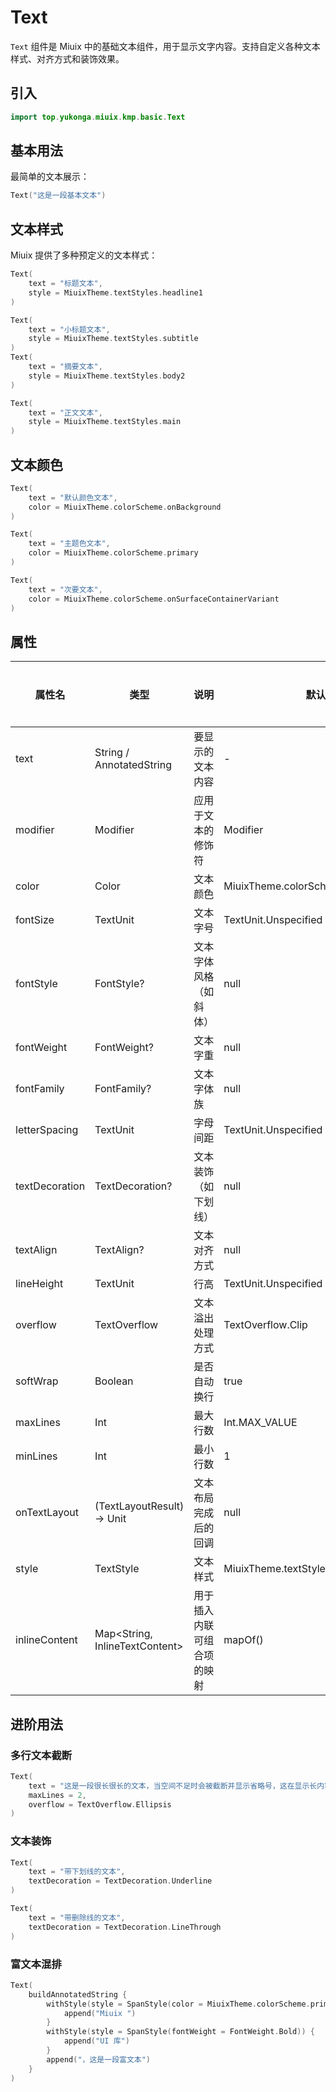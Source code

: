 # Text

`Text` 组件是 Miuix 中的基础文本组件，用于显示文字内容。支持自定义各种文本样式、对齐方式和装饰效果。

## 引入

```kotlin
import top.yukonga.miuix.kmp.basic.Text
```

## 基本用法

最简单的文本展示：

```kotlin
Text("这是一段基本文本")
```

## 文本样式

Miuix 提供了多种预定义的文本样式：

```kotlin
Text(
    text = "标题文本",
    style = MiuixTheme.textStyles.headline1
)

Text(
    text = "小标题文本",
    style = MiuixTheme.textStyles.subtitle
)
Text(
    text = "摘要文本",
    style = MiuixTheme.textStyles.body2
)

Text(
    text = "正文文本",
    style = MiuixTheme.textStyles.main
)

```

## 文本颜色

```kotlin
Text(
    text = "默认颜色文本",
    color = MiuixTheme.colorScheme.onBackground
)

Text(
    text = "主题色文本",
    color = MiuixTheme.colorScheme.primary
)

Text(
    text = "次要文本",
    color = MiuixTheme.colorScheme.onSurfaceContainerVariant
)
```

## 属性

| 属性名         | 类型                           | 说明                       | 默认值                              | 是否必须 |
| -------------- | ------------------------------ | -------------------------- | ----------------------------------- | -------- |
| text           | String / AnnotatedString       | 要显示的文本内容           | -                                   | 是       |
| modifier       | Modifier                       | 应用于文本的修饰符         | Modifier                            | 否       |
| color          | Color                          | 文本颜色                   | MiuixTheme.colorScheme.onBackground | 否       |
| fontSize       | TextUnit                       | 文本字号                   | TextUnit.Unspecified                | 否       |
| fontStyle      | FontStyle?                     | 文本字体风格（如斜体）     | null                                | 否       |
| fontWeight     | FontWeight?                    | 文本字重                   | null                                | 否       |
| fontFamily     | FontFamily?                    | 文本字体族                 | null                                | 否       |
| letterSpacing  | TextUnit                       | 字母间距                   | TextUnit.Unspecified                | 否       |
| textDecoration | TextDecoration?                | 文本装饰（如下划线）       | null                                | 否       |
| textAlign      | TextAlign?                     | 文本对齐方式               | null                                | 否       |
| lineHeight     | TextUnit                       | 行高                       | TextUnit.Unspecified                | 否       |
| overflow       | TextOverflow                   | 文本溢出处理方式           | TextOverflow.Clip                   | 否       |
| softWrap       | Boolean                        | 是否自动换行               | true                                | 否       |
| maxLines       | Int                            | 最大行数                   | Int.MAX_VALUE                       | 否       |
| minLines       | Int                            | 最小行数                   | 1                                   | 否       |
| onTextLayout   | (TextLayoutResult) -> Unit     | 文本布局完成后的回调       | null                                | 否       |
| style          | TextStyle                      | 文本样式                   | MiuixTheme.textStyles.main          | 否       |
| inlineContent  | Map<String, InlineTextContent> | 用于插入内联可组合项的映射 | mapOf()                             | 否       |

## 进阶用法

### 多行文本截断

```kotlin
Text(
    text = "这是一段很长很长的文本，当空间不足时会被截断并显示省略号，这在显示长内容摘要时很有用。",
    maxLines = 2,
    overflow = TextOverflow.Ellipsis
)
```

### 文本装饰

```kotlin
Text(
    text = "带下划线的文本",
    textDecoration = TextDecoration.Underline
)

Text(
    text = "带删除线的文本",
    textDecoration = TextDecoration.LineThrough
)
```

### 富文本混排

```kotlin
Text(
    buildAnnotatedString {
        withStyle(style = SpanStyle(color = MiuixTheme.colorScheme.primary)) {
            append("Miuix ")
        }
        withStyle(style = SpanStyle(fontWeight = FontWeight.Bold)) {
            append("UI 库")
        }
        append("，这是一段富文本")
    }
)
```
